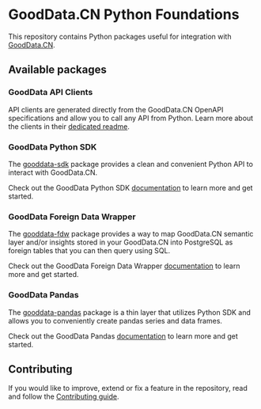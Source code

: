 # GoodData.CN Python Foundations

This repository contains Python packages useful for integration with [GoodData.CN](https://www.gooddata.com/developers/cloud-native/).

## Available packages

### GoodData API Clients

API clients are generated directly from the GoodData.CN OpenAPI specifications and allow you to call any API from
Python. Learn more about the clients in their [dedicated readme](./clients_README.md).

### GoodData Python SDK

The [gooddata-sdk](./gooddata-sdk) package provides a clean and convenient Python API to interact with GoodData.CN.

Check out the GoodData Python SDK [documentation](https://gooddata-sdk.readthedocs.io/en/latest/) to learn more and get started.

### GoodData Foreign Data Wrapper

The [gooddata-fdw](./gooddata-fdw) package provides a way to map GoodData.CN semantic layer and/or insights stored in your GoodData.CN
into PostgreSQL as foreign tables that you can then query using SQL.

Check out the GoodData Foreign Data Wrapper [documentation](https://gooddata-fdw.readthedocs.io/en/latest/) to learn more and get started.

### GoodData Pandas

The [gooddata-pandas](./gooddata-pandas) package is a thin layer that utilizes Python SDK and allows you to conveniently
create pandas series and data frames.

Check out the GoodData Pandas [documentation](https://gooddata-pandas.readthedocs.io/en/latest/) to learn more and get started.

## Contributing
If you would like to improve, extend or fix a feature in the repository, read and follow the
[Contributing guide](./CONTRIBUTING.md).

